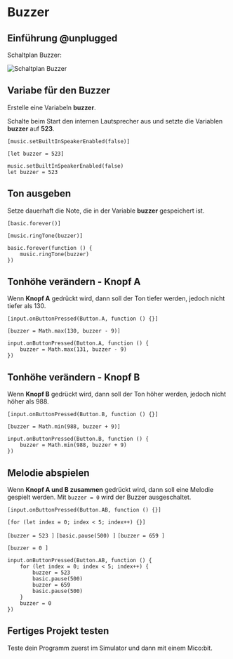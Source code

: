# Buzzer

## Einführung @unplugged

Schaltplan Buzzer:

![Schaltplan Buzzer](https://philipphgerber.github.io/tutorials-x2-next/docs/static/tutorials/04_buzzer.png)


## Variabe für den Buzzer

Erstelle eine Variabeln **buzzer**.

Schalte beim Start den internen Lautsprecher aus und
setzte die Variablen **buzzer** auf **523**.

``[music.setBuiltInSpeakerEnabled(false)]``

``[let buzzer = 523]``

```blocks
music.setBuiltInSpeakerEnabled(false)
let buzzer = 523
```

## Ton ausgeben

Setze dauerhaft die Note, die in der Variable **buzzer** gespeichert ist.

``[basic.forever()]``

``[music.ringTone(buzzer)]``


```blocks
basic.forever(function () {
    music.ringTone(buzzer)
})
```

## Tonhöhe verändern - Knopf A

Wenn **Knopf A** gedrückt wird, dann soll der Ton tiefer werden, jedoch nicht tiefer als 130.

``[input.onButtonPressed(Button.A, function () {}]``

``[buzzer = Math.max(130, buzzer - 9)]``

```blocks
input.onButtonPressed(Button.A, function () {
    buzzer = Math.max(131, buzzer - 9)
})
```

## Tonhöhe verändern - Knopf B

Wenn **Knopf B** gedrückt wird, dann soll der Ton höher werden, jedoch nicht höher als 988.

``[input.onButtonPressed(Button.B, function () {}]``

``[buzzer = Math.min(988, buzzer + 9)]``

```blocks
input.onButtonPressed(Button.B, function () {
    buzzer = Math.min(988, buzzer + 9)
})
```


## Melodie abspielen

Wenn **Knopf A und B zusammen** gedrückt wird, dann soll eine Melodie gespielt werden.
Mit ``buzzer = 0`` wird der Buzzer ausgeschaltet.

``[input.onButtonPressed(Button.AB, function () {}]``

``[for (let index = 0; index < 5; index++) {}]``

``[buzzer = 523 ]``
``[basic.pause(500) ]``
``[buzzer = 659 ]``


``[buzzer = 0 ]``


```blocks
input.onButtonPressed(Button.AB, function () {
    for (let index = 0; index < 5; index++) {
        buzzer = 523
        basic.pause(500)
        buzzer = 659
        basic.pause(500)
    }
    buzzer = 0
})
```

## Fertiges Projekt testen

Teste dein Programm zuerst im Simulator und dann mit einem Mico:bit.


<script src="https://makecode.com/gh-pages-embed.js"></script><script>makeCodeRender("{{ site.makecode.home_url }}", "{{ site.github.owner_name }}/{{ site.github.repository_name }}");</script>
